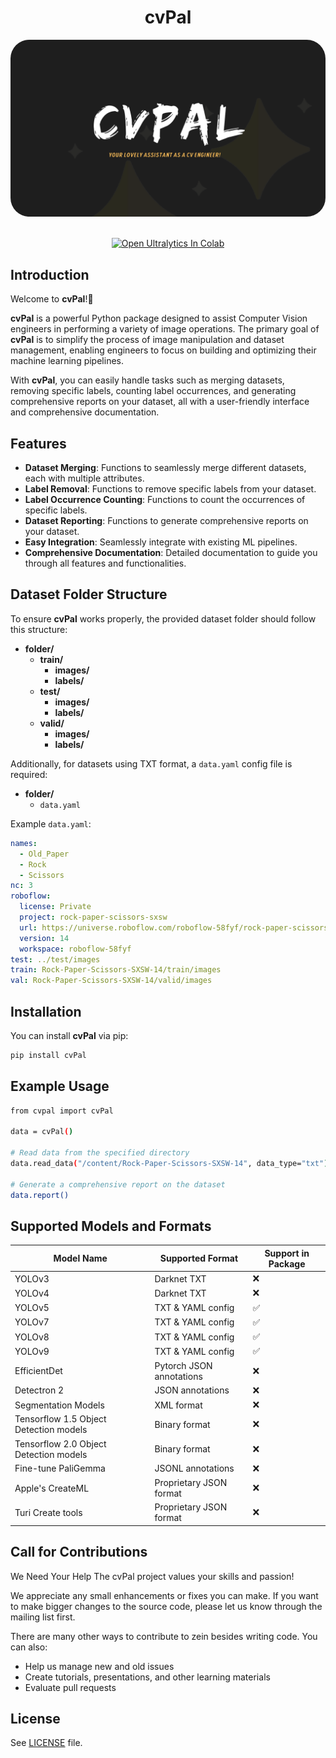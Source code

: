<h1 align="center"><b>cvPal</b></h1>
<p align="center">
  <img src="assets/cvpal.png" alt="Image Description" style="border-radius: 30px;">
</p>

<div align="center">

<div>
    <br>
    <a href="https://colab.research.google.com/drive/1Q_gYCQv85ImulAPXgQ1qOa_HGA7aytec?usp=sharing"><img src="https://colab.research.google.com/assets/colab-badge.svg" alt="Open Ultralytics In Colab"></a>
</div>
</div>

## Introduction

Welcome to **cvPal**!👋

**cvPal** is a powerful Python package designed to assist Computer Vision engineers in performing a variety of image operations. The primary goal of **cvPal** is to simplify the process of image manipulation and dataset management, enabling engineers to focus on building and optimizing their machine learning pipelines.

With **cvPal**, you can easily handle tasks such as merging datasets, removing specific labels, counting label occurrences, and generating comprehensive reports on your dataset, all with a user-friendly interface and comprehensive documentation.

## Features

- **Dataset Merging**: Functions to seamlessly merge different datasets, each with multiple attributes.
- **Label Removal**: Functions to remove specific labels from your dataset.
- **Label Occurrence Counting**: Functions to count the occurrences of specific labels.
- **Dataset Reporting**: Functions to generate comprehensive reports on your dataset.
- **Easy Integration**: Seamlessly integrate with existing ML pipelines.
- **Comprehensive Documentation**: Detailed documentation to guide you through all features and functionalities.


## Dataset Folder Structure

To ensure **cvPal** works properly, the provided dataset folder should follow this structure:

- **folder/**
  - **train/**
    - **images/**
    - **labels/**
  - **test/**
    - **images/**
    - **labels/**
  - **valid/**
    - **images/**
    - **labels/**

Additionally, for datasets using TXT format, a `data.yaml` config file is required:

- **folder/**
  - `data.yaml`

Example `data.yaml`:

```yaml
names:
  - Old_Paper
  - Rock
  - Scissors
nc: 3
roboflow:
  license: Private
  project: rock-paper-scissors-sxsw
  url: https://universe.roboflow.com/roboflow-58fyf/rock-paper-scissors-sxsw/dataset/14
  version: 14
  workspace: roboflow-58fyf
test: ../test/images
train: Rock-Paper-Scissors-SXSW-14/train/images
val: Rock-Paper-Scissors-SXSW-14/valid/images
```

## Installation

You can install **cvPal** via pip:

```bash
pip install cvPal

```
## Example Usage

```bash
from cvpal import cvPal

data = cvPal()

# Read data from the specified directory
data.read_data("/content/Rock-Paper-Scissors-SXSW-14", data_type="txt")

# Generate a comprehensive report on the dataset
data.report()
```

## Supported Models and Formats

| Model Name                             | Supported Format         | Support in Package       |
|----------------------------------------|--------------------------|--------------------------|
| YOLOv3                                 | Darknet TXT              | ❌                       |
| YOLOv4                                 | Darknet TXT              | ❌                       |
| YOLOv5                                 | TXT & YAML config        | ✅                       |
| YOLOv7                                 | TXT & YAML config        | ✅                       |
| YOLOv8                                 | TXT & YAML config        | ✅                       |
| YOLOv9                                 | TXT & YAML config        | ✅                       |
| EfficientDet                           | Pytorch JSON annotations | ❌                       |
| Detectron 2                            | JSON annotations         | ❌                       |
| Segmentation Models                    | XML format               | ❌                       |
| Tensorflow 1.5 Object Detection models | Binary format            | ❌                       |
| Tensorflow 2.0 Object Detection models | Binary format            | ❌                       |
| Fine-tune PaliGemma                    | JSONL annotations        | ❌                       |
| Apple's CreateML                       | Proprietary JSON format  | ❌                       |
| Turi Create tools                      | Proprietary JSON format  | ❌                       |


## Call for Contributions
<p>We Need Your Help The cvPal project values your skills and passion!</p>
<p>We appreciate any small enhancements or fixes you can make. If you want to make bigger changes to the source code, please let us know through the mailing list first.</p>

There are many other ways to contribute to zein besides writing code. You can also:
- Help us manage new and old issues
- Create tutorials, presentations, and other learning materials
- Evaluate pull requests

## License
See [LICENSE](LICENSE) file.

 
 